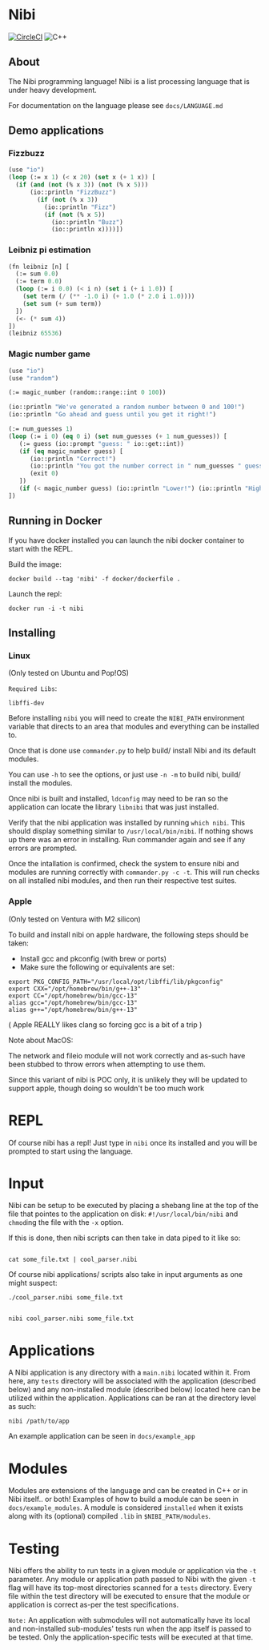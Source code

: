 # Nibi

[![CircleCI](https://dl.circleci.com/status-badge/img/gh/nibi-lang/nibi/tree/main.svg?style=svg)](https://dl.circleci.com/status-badge/redirect/gh/nibi-lang/nibi/tree/main)
![C++](https://img.shields.io/badge/c++-%2300599C.svg?style=for-the-badge&logo=c%2B%2B&logoColor=white)

## About

The Nibi programming language! Nibi is a list processing language that is under heavy development.

For documentation on the language please see `docs/LANGUAGE.md` 

## Demo applications

### Fizzbuzz

```lisp
(use "io")
(loop (:= x 1) (< x 20) (set x (+ 1 x)) [
  (if (and (not (% x 3)) (not (% x 5)))
      (io::println "FizzBuzz")
        (if (not (% x 3)) 
          (io::println "Fizz")
          (if (not (% x 5)) 
            (io::println "Buzz") 
            (io::println x))))])
```

### Leibniz pi estimation

```lisp
(fn leibniz [n] [
  (:= sum 0.0)
  (:= term 0.0)
  (loop (:= i 0.0) (< i n) (set i (+ i 1.0)) [
    (set term (/ (** -1.0 i) (+ 1.0 (* 2.0 i 1.0))))
    (set sum (+ sum term))
  ])
  (<- (* sum 4))
])
(leibniz 65536)
```

### Magic number game

```lisp
(use "io")
(use "random")

(:= magic_number (random::range::int 0 100))

(io::println "We've generated a random number between 0 and 100!")
(io::println "Go ahead and guess until you get it right!")

(:= num_guesses 1)
(loop (:= i 0) (eq 0 i) (set num_guesses (+ 1 num_guesses)) [
   (:= guess (io::prompt "guess: " io::get::int))
   (if (eq magic_number guess) [
      (io::println "Correct!")
      (io::println "You got the number correct in " num_guesses " guesses!")
      (exit 0)
   ])
   (if (< magic_number guess) (io::println "Lower!") (io::println "Higher!"))
])
```

## Running in Docker

If you have docker installed you can launch the nibi docker container to start with the REPL. 

Build the image:
```
docker build --tag 'nibi' -f docker/dockerfile .
```

Launch the repl:
```
docker run -i -t nibi
```

## Installing

### Linux 

(Only tested on Ubuntu and Pop!OS)

`Required Libs`:

```
libffi-dev
```

Before installing `nibi` you will need to create the `NIBI_PATH` environment variable that directs
to an area that modules and everything can be installed to. 

Once that is done use `commander.py` to help build/ install Nibi and its default modules.

You can use `-h` to see the options, or just use `-n -m` 
to build nibi, build/ install the modules.

Once nibi is built and installed, `ldconfig` may need to be ran so the application can locate the library `libnibi` that
was just installed.

Verify that the nibi application was installed by running `which nibi`. This should display something similar to
`/usr/local/bin/nibi`. If nothing shows up there was an error in installing. Run commander again and see if any
errors are prompted. 

Once the intallation is confirmed, check the system to ensure nibi and modules are running correctly with `commander.py -c -t`.
This will run checks on all installed nibi modules, and then run their respective test suites.

### Apple

(Only tested on Ventura with M2 silicon)

To build and install nibi on apple hardware, the following steps should be taken:

- Install gcc and pkconfig (with brew or ports)
- Make sure the following or equivalents are set:
```
export PKG_CONFIG_PATH="/usr/local/opt/libffi/lib/pkgconfig"
export CXX="/opt/homebrew/bin/g++-13"
export CC="/opt/homebrew/bin/gcc-13"
alias gcc="/opt/homebrew/bin/gcc-13"
alias g++="/opt/homebrew/bin/g++-13"
```

( Apple REALLY likes clang so forcing gcc is a bit of a trip )

Note about MacOS:

The network and fileio module will not work correctly and as-such have been stubbed 
to throw errors when attempting to use them.

Since this variant of nibi is POC only, it is unlikely they will be updated to support apple, though
doing so wouldn't be too much work

# REPL

Of course nibi has a repl! Just type in `nibi` once its installed and you will be prompted to start using the language.

# Input

Nibi can be setup to be executed by placing a shebang line at the top of the file that pointes to the application on disk:
`#!/usr/local/bin/nibi` and `chmod`ing the file with the `-x` option. 

If this is done, then nibi scripts can then take in data piped to it like so:

```

cat some_file.txt | cool_parser.nibi

```

Of course nibi applications/ scripts also take in input arguments as one might suspect:

```
./cool_parser.nibi some_file.txt


nibi cool_parser.nibi some_file.txt
```

# Applications

A Nibi application is any directory with a `main.nibi` located within it. From here, any `tests` directory will be associated with the application (described below) and any non-installed module (described below) located here
can be utilized within the application. Applications can be ran at the directory level as such:

```
nibi /path/to/app
```

An example application can be seen in `docs/example_app`

# Modules

Modules are extensions of the language and can be created in C++ or in Nibi itself.. or both! Examples of how to build a module can be seen in `docs/example_modules`. 
A module is considered `installed` when it exists along with its (optional) compiled `.lib` in `$NIBI_PATH/modules`.

# Testing

Nibi offers the ability to run tests in a given module or application via the `-t` parameter. Any module or application path passed to Nibi with the given `-t` flag will have its top-most directories scanned for a `tests` directory. Every file within the test directory will be executed to ensure that the module or application is correct as-per the test specifications. 

`Note:` An application with submodules will not automatically have its local and non-installed sub-modules' tests run when the app itself is passed to be tested. Only the application-specific tests will be executed at that time. 

